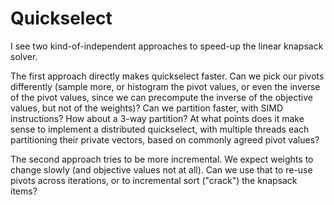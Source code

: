 Quickselect
===========

I see two kind-of-independent approaches to speed-up the linear
knapsack solver.

The first approach directly makes quickselect faster.  Can we pick our
pivots differently (sample more, or histogram the pivot values, or
even the inverse of the pivot values, since we can precompute the
inverse of the objective values, but not of the weights)?  Can we
partition faster, with SIMD instructions?  How about a 3-way
partition?  At what points does it make sense to implement a
distributed quickselect, with multiple threads each partitioning their
private vectors, based on commonly agreed pivot values?

The second approach tries to be more incremental.  We expect weights
to change slowly (and objective values not at all).  Can we use that
to re-use pivots across iterations, or to incremental sort ("crack")
the knapsack items?
